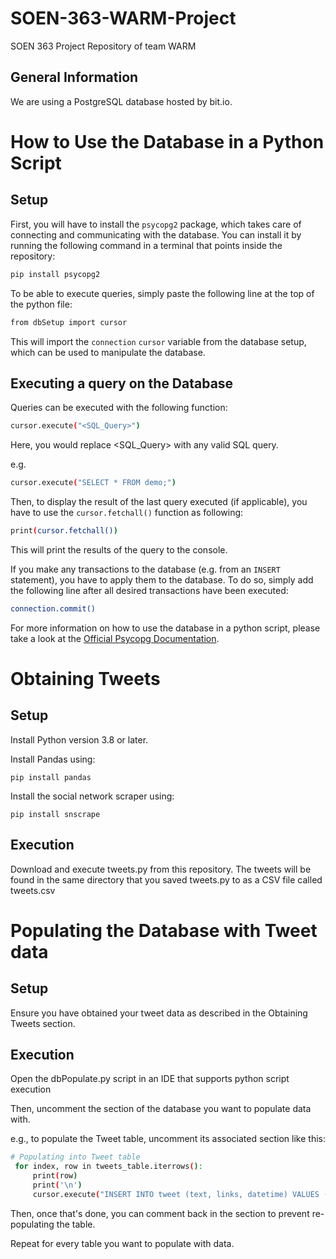 # SOEN-363-WARM-Project
SOEN 363 Project Repository of team WARM
## General Information
We are using a PostgreSQL database hosted by bit.io.

# How to Use the Database in a Python Script
## Setup
First, you will have to install the `psycopg2` package, which takes care of connecting and communicating with the database. You can install it by running the following command in a terminal that points inside the repository:

```bash
pip install psycopg2
```

To be able to execute queries, simply paste the following line at the top of the python file:

```bash
from dbSetup import cursor
```

This will import the `connection` `cursor` variable from the database setup, which can be used to manipulate the database.

## Executing a query on the Database
Queries can be executed with the following function:

```bash
cursor.execute("<SQL_Query>")
```

Here, you would replace <SQL_Query> with any valid SQL query.

e.g.
```bash
cursor.execute("SELECT * FROM demo;")
```

Then, to display the result of the last query executed (if applicable), you have to use the `cursor.fetchall()` function as following:

```bash
print(cursor.fetchall())
```

This will print the results of the query to the console. 

If you make any transactions to the database (e.g. from an `INSERT` statement), you have to apply them to the database. To do so, simply add the following line after all desired transactions have been executed:

```bash
connection.commit()
```

For more information on how to use the database in a python script, please take a look at the [Official Psycopg Documentation](https://www.psycopg.org/docs/).


# Obtaining Tweets
## Setup

Install Python version 3.8 or later.

Install Pandas using:
```
pip install pandas
```

Install the social network scraper using:
```
pip install snscrape
```

## Execution

Download and execute tweets.py from this repository.
The tweets will be found in the same directory that you saved tweets.py to as a CSV file called tweets.csv

# Populating the Database with Tweet data
## Setup

Ensure you have obtained your tweet data as described in the Obtaining Tweets section.

## Execution

Open the dbPopulate.py script in an IDE that supports python script execution

Then, uncomment the section of the database you want to populate data with. 

e.g.,  to populate the Tweet table, uncomment its associated section like this:
```bash
# Populating into Tweet table
 for index, row in tweets_table.iterrows():
     print(row)
     print('\n')
     cursor.execute("INSERT INTO tweet (text, links, datetime) VALUES (%s, %s, %s)", (row["TWEET: Text"], row["TWEET: Links"], row["TWEET: Date"],))
```
Then, once that's done, you can comment back in the section to prevent re-populating the table.

Repeat for every table you want to populate with data.

